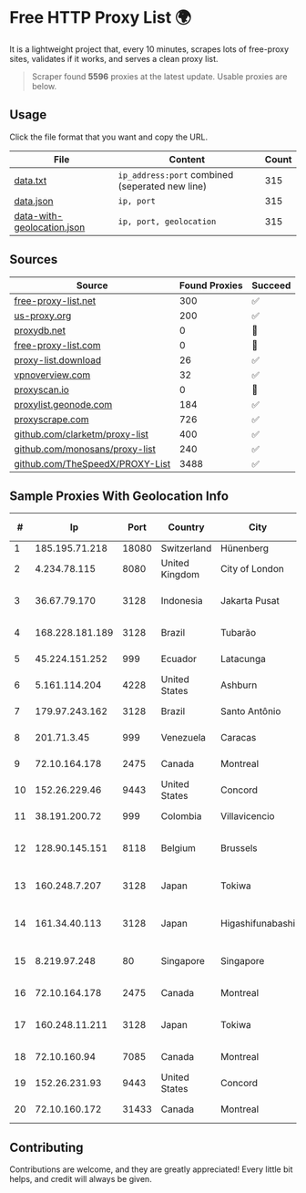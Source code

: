 
# Free HTTP Proxy List 🌍

It is a lightweight project that, every 10 minutes, scrapes lots of free-proxy sites, validates if it works, and serves a clean proxy list.


> Scraper found **5596** proxies at the latest update. Usable proxies are below.

## Usage

Click the file format that you want and copy the URL.


|File|Content|Count|
|----|-------|-----|
|[data.txt](https://raw.githubusercontent.com/themiralay/Proxy-List-World/master/data.txt)|`ip_address:port` combined (seperated new line)|315|
|[data.json](https://raw.githubusercontent.com/themiralay/Proxy-List-World/master/data.json)|`ip, port`|315|
|[data-with-geolocation.json](https://raw.githubusercontent.com/themiralay/Proxy-List-World/master/data-with-geolocation.json)|`ip, port, geolocation`|315|

## Sources

|Source|Found Proxies|Succeed|
|------|-------------|-------|
|[free-proxy-list.net](https://free-proxy-list.net)|300|✅|
|[us-proxy.org](https://www.us-proxy.org)|200|✅|
|[proxydb.net](http://proxydb.net)|0|🚫|
|[free-proxy-list.com](https://free-proxy-list.com/?page=&port=&type%5B%5D=http&type%5B%5D=https&up_time=0&search=Search)|0|🚫|
|[proxy-list.download](https://www.proxy-list.download/HTTP)|26|✅|
|[vpnoverview.com](https://vpnoverview.com/privacy/anonymous-browsing/free-proxy-servers)|32|✅|
|[proxyscan.io](https://www.proxyscan.io)|0|🚫|
|[proxylist.geonode.com](https://proxylist.geonode.com/api/proxy-list?limit=300&page=1&sort_by=lastChecked&sort_type=desc&protocols=http,https)|184|✅|
|[proxyscrape.com](https://api.proxyscrape.com/v2/?request=displayproxies&protocol=http&timeout=10000&country=all&ssl=all&anonymity=all)|726|✅|
|[github.com/clarketm/proxy-list](https://raw.githubusercontent.com/clarketm/proxy-list/master/proxy-list-raw.txt)|400|✅|
|[github.com/monosans/proxy-list](https://raw.githubusercontent.com/monosans/proxy-list/main/proxies/http.txt)|240|✅|
|[github.com/TheSpeedX/PROXY-List](https://raw.githubusercontent.com/TheSpeedX/PROXY-List/master/http.txt)|3488|✅|


## Sample Proxies With Geolocation Info

|#|Ip|Port|Country|City|Internet Service Provider|
|-|--|----|-------|----|-------------------------|
|1|185.195.71.218|18080|Switzerland|Hünenberg|Datasource AG|
|2|4.234.78.115|8080|United Kingdom|City of London|Microsoft Corporation|
|3|36.67.79.170|3128|Indonesia|Jakarta Pusat|PT. Telekomunikasi Indonesia|
|4|168.228.181.189|3128|Brazil|Tubarão|Contato Internet EIRELI|
|5|45.224.151.252|999|Ecuador|Latacunga|Ufinet Panama S.A.|
|6|5.161.114.204|4228|United States|Ashburn|Hetzner Online GmbH|
|7|179.97.243.162|3128|Brazil|Santo Antônio|Speed Serviços de Internet Ltda|
|8|201.71.3.45|999|Venezuela|Caracas|Inversiones Rdn3 C.A|
|9|72.10.164.178|2475|Canada|Montreal|GloboTech Communications|
|10|152.26.229.46|9443|United States|Concord|MCNC|
|11|38.191.200.72|999|Colombia|Villavicencio|Cogent Communications|
|12|128.90.145.151|8118|Belgium|Brussels|Powerhouse Management, Inc.|
|13|160.248.7.207|3128|Japan|Tokiwa|NTT PC Communications, Inc.|
|14|161.34.40.113|3128|Japan|Higashifunabashi|NTT PC Communications, Inc.|
|15|8.219.97.248|80|Singapore|Singapore|Alibaba (US) Technology Co., Ltd.|
|16|72.10.164.178|2475|Canada|Montreal|GloboTech Communications|
|17|160.248.11.211|3128|Japan|Tokiwa|NTT PC Communications, Inc.|
|18|72.10.160.94|7085|Canada|Montreal|GloboTech Communications|
|19|152.26.231.93|9443|United States|Concord|MCNC|
|20|72.10.160.172|31433|Canada|Montreal|GloboTech Communications|



## Contributing

Contributions are welcome, and they are greatly appreciated! Every
little bit helps, and credit will always be given.

